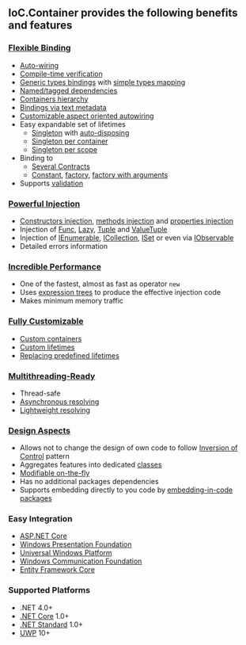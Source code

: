 ## IoC.Container provides the following benefits and features

### [Flexible Binding](#binding)

  - [Auto-wiring](#auto-wiring)
  - [Compile-time verification](#manual-auto-wiring)
  - [Generic types bindings](#generics) with [simple types mapping](#generic-auto-wiring)
  - [Named/tagged dependencies](#tags)
  - [Containers hierarchy](#child-container)
  - [Bindings via text metadata](#configuration-via-a-text-metadata)
  - [Customizable aspect oriented autowiring](#aspect-oriented-autowiring)
  - Easy expandable set of lifetimes
    - [Singleton](#singleton-lifetime) with [auto-disposing](#auto-dispose-singleton-during-containers-dispose)
    - [Singleton per container](#container-singleton-lifetime)
    - [Singleton per scope](#scope-singleton-lifetime)
  - Binding to
    - [Several Contracts](#several-contracts)
    - [Constant](#constant), [factory](#func), [factory with arguments](#func-with-arguments)
  - Supports [validation](#validation)

### [Powerful Injection](#injection)

  - [Сonstructors injection](#constructor-auto-wiring), [methods injection](#method-injection) and [properties injection](#property-injection)
  - Injection of [Func](#resolve-func), [Lazy](#resolve-lazy), [Tuple](#resolve-tuple) and [ValueTuple](#resolve-valuetuple)
  - Injection of [IEnumerable](#resolve-all-appropriate-instances-as-ienumerable), [ICollection](#resolve-all-appropriate-instances-as-icollection), [ISet](#resolve-all-appropriate-instances-as-iset) or even via [IObservable](#resolve-all-appropriate-instances-as-iobservable-source)
  - Detailed errors information

### [Incredible Performance](#why-this-one)

  - One of the fastest, almost as fast as operator `new`
  - Uses [expression trees](https://docs.microsoft.com/en-us/dotnet/csharp/expression-trees) to produce the effective injection code
  - Makes minimum memory traffic

### [Fully Customizable](#customization)

  - [Custom containers](#custom-child-container)
  - [Custom lifetimes](#custom-lifetime)
  - [Replacing predefined lifetimes](#replace-lifetime)

### [Multithreading-Ready](#multithreading)

  - Thread-safe
  - [Asynchronous resolving](#asynchronous-resolve)
  - [Lightweight resolving](#asynchronous-lightweight-resolve)

### [Design Aspects](#design)

  - Allows not to change the design of own code to follow [Inversion of Control](https://martinfowler.com/articles/injection.html) pattern
  - Aggregates features into dedicated [classes](#configuration-class)
  - [Modifiable on-the-fly](#change-configuration-on-the-fly)
  - Has no additional packages dependencies
  - Supports embedding directly to you code by [embedding-in-code packages](#nuget-packages)

### Easy Integration

  - [ASP.NET Core](#aspnet-core)
  - [Windows Presentation Foundation](https://github.com/DevTeam/IoCContainer/blob/master/Samples/WpfApp)
  - [Universal Windows Platform](https://github.com/DevTeam/IoCContainer/blob/master/Samples/UwpApp)
  - [Windows Communication Foundation](https://github.com/DevTeam/IoCContainer/blob/master/Samples/WcfServiceLibrary)
  - [Entity Framework Core](https://github.com/DevTeam/IoCContainer/tree/master/Samples/EntityFrameworkCore)

### Supported Platforms

  - .NET 4.0+
  - [.NET Core](https://docs.microsoft.com/en-us/dotnet/core/) 1.0+
  - [.NET Standard](https://docs.microsoft.com/en-us/dotnet/standard/net-standard) 1.0+
  - [UWP](https://docs.microsoft.com/en-us/windows/uwp/index) 10+

